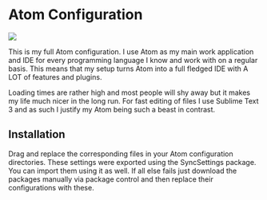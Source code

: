 
# Atom Configuration #

![](https://github.com/catlinman/nekoconfig/blob/master/atom/preview.png)

This is my full Atom configuration. I use Atom as my main work application and IDE for every programming language I know and work with on a regular basis. This means that my setup turns Atom into a full fledged IDE with A LOT of features and plugins.

Loading times are rather high and most people will shy away but it makes my life much nicer in the long run. For fast editing of files I use Sublime Text 3 and as such I justify my Atom being such a beast in contrast.

## Installation ##

Drag and replace the corresponding files in your Atom configuration
directories. These settings were exported using the SyncSettings package. You
can import them using it as well. If all else fails just download the packages
manually via package control and then replace their configurations with these.